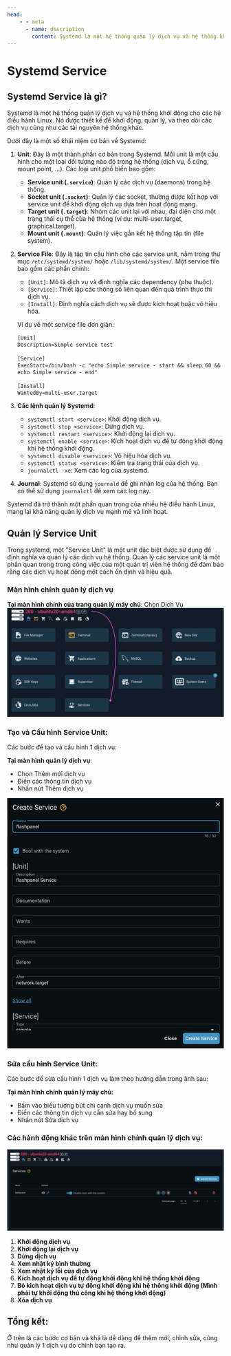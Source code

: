 ```yaml
---
head:
    - - meta
      - name: description
        content: Systemd là một hệ thống quản lý dịch vụ và hệ thống khởi động cho các hệ điều hành Linux. Nó được thiết kế để khởi động, quản lý, và theo dõi các dịch vụ cũng như các tài nguyên hệ thống khác.
---
```


<script setup>
import { data } from '../../.vitepress/config.data.ts'
import OgImage from '../../.vitepress/components/OgImage.vue'
</script>

# Systemd Service

<OgImage name="Systemd Service" />

## Systemd Service là gì?

Systemd là một hệ thống quản lý dịch vụ và hệ thống khởi động cho các hệ điều hành Linux. Nó được thiết kế để khởi động, quản lý, và theo dõi các dịch vụ cũng như các tài nguyên hệ thống khác.

Dưới đây là một số khái niệm cơ bản về Systemd:

1. **Unit**: Đây là một thành phần cơ bản trong Systemd. Mỗi unit là một cấu hình cho một loại đối tượng nào đó trong hệ thống (dịch vụ, ổ cứng, mount point, ...). Các loại unit phổ biến bao gồm:

    - **Service unit (`.service`)**: Quản lý các dịch vụ (daemons) trong hệ thống.
    - **Socket unit (`.socket`)**: Quản lý các socket, thường được kết hợp với service unit để khởi động dịch vụ dựa trên hoạt động mạng.
    - **Target unit (`.target`)**: Nhóm các unit lại với nhau, đại diện cho một trạng thái cụ thể của hệ thống (ví dụ: multi-user.target, graphical.target).
    - **Mount unit (`.mount`)**: Quản lý việc gắn kết hệ thống tập tin (file system).

2. **Service File**: Đây là tập tin cấu hình cho các service unit, nằm trong thư mục `/etc/systemd/system/` hoặc `/lib/systemd/system/`. Một service file bao gồm các phần chính:

    - `[Unit]`: Mô tả dịch vụ và định nghĩa các dependency (phụ thuộc).
    - `[Service]`: Thiết lập các thông số liên quan đến quá trình thực thi dịch vụ.
    - `[Install]`: Định nghĩa cách dịch vụ sẽ được kích hoạt hoặc vô hiệu hóa.

    Ví dụ về một service file đơn giản:

    ```
    [Unit]
    Description=Simple service test

    [Service]
    ExecStart=/bin/bash -c "echo Simple service - start && sleep 60 && echo Simple service - end"

    [Install]
    WantedBy=multi-user.target
    ```

3. **Các lệnh quản lý Systemd**:

    - `systemctl start <service>`: Khởi động dịch vụ.
    - `systemctl stop <service>`: Dừng dịch vụ.
    - `systemctl restart <service>`: Khởi động lại dịch vụ.
    - `systemctl enable <service>`: Kích hoạt dịch vụ để tự động khởi động khi hệ thống khởi động.
    - `systemctl disable <service>`: Vô hiệu hóa dịch vụ.
    - `systemctl status <service>`: Kiểm tra trạng thái của dịch vụ.
    - `journalctl -xe`: Xem các log của systemd.

4. **Journal**: Systemd sử dụng `journald` để ghi nhận log của hệ thống. Bạn có thể sử dụng `journalctl` để xem các log này.

Systemd đã trở thành một phần quan trọng của nhiều hệ điều hành Linux, mang lại khả năng quản lý dịch vụ mạnh mẽ và linh hoạt.

## Quản lý Service Unit

Trong systemd, một "Service Unit" là một unit đặc biệt được sử dụng để định nghĩa và quản lý các dịch vụ hệ thống. Quản lý các service unit là một phần quan trọng trong công việc của một quản trị viên hệ thống để đảm bảo rằng các dịch vụ hoạt động một cách ổn định và hiệu quả.

### Màn hình chính quản lý dịch vụ

**Tại màn hình chính của trang quản lý máy chủ**: Chọn Dịch Vụ
![](<../../images/docs/vi/server/service/Screenshot 2024-06-13 at 23.02.42.png>)

### Tạo và Cấu hình Service Unit:

Các bước để tạo và cấu hình 1 dịch vụ:

**Tại màn hình quản lý dịch vụ**:

-   Chọn Thêm mới dịch vụ
-   Điền các thông tin dịch vụ
-   Nhấn nút Thêm dịch vụ

![](<../../images/docs/vi/server/service/Screenshot 2024-06-13 at 23.05.02.png>)

### Sửa cấu hình Service Unit:

Các bước để sửa cấu hình 1 dịch vụ làm theo hướng dẫn trong ảnh sau:

**Tại màn hình chính quản lý máy chủ**:

-   Bấm vào biểu tượng bút chì cạnh dịch vụ muốn sửa
-   Điền các thông tin dịch vụ cần sửa hay bổ sung
-   Nhấn nút Sửa dịch vụ

### Các hành động khác trên màn hình chính quản lý dịch vụ:

![](<../../images/docs/vi/server/service/Screenshot 2024-06-13 at 23.05.43.png>)

1. **Khởi động dịch vụ**
2. **Khởi động lại dịch vụ**
3. **Dừng dịch vụ**
4. **Xem nhật ký bình thường**
5. **Xem nhật ký lỗi của dịch vụ**
6. **Kích hoạt dịch vụ để tự động khởi động khi hệ thống khởi động**
7. **Bỏ kich hoạt dịch vụ tự động khởi động khi hệ thống khởi động (Mình phải tự khởi động thủ công khi hệ thống khởi động)**
8. **Xóa dịch vụ**

## Tổng kết:

Ở trên là các bước cơ bản và khá là dễ dàng để thêm mới, chỉnh sửa, cũng như quản lý 1 dịch vụ do chính bạn tạo ra.
